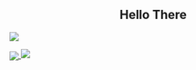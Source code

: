 <h2 align="center" font-face="monospace">Hello There</h2>

<a href=""><img align="center" src="https://github.com/Tres-cyber/dummy_website/blob/main/immgs/wallapaper_2.jpg"></a>

<a href="https://github.com/Tres-cyber/github-readme-stats">
  <img align="center" src="https://github-readme-stats.vercel.app/api?username=Tres-cyber&show_icons=true&hide_border=true&theme=cobalt">
</a>

<a href="https://github.com/Tres-cyber/github-readme-stats">
  <img align "center" src="https://github-readme-stats.vercel.app/api/top-langs/?username=Tres-cyber&langs_count=8&layout=compact&theme=cobalt&hide_border=true">
</a>

